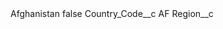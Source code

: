 <?xml version="1.0" encoding="UTF-8"?>
<CustomMetadata xmlns="http://soap.sforce.com/2006/04/metadata" xmlns:xsi="http://www.w3.org/2001/XMLSchema-instance" xmlns:xsd="http://www.w3.org/2001/XMLSchema">
    <label>Afghanistan</label>
    <protected>false</protected>
    <values>
        <field>Country_Code__c</field>
        <value xsi:type="xsd:string">AF</value>
    </values>
    <values>
        <field>Region__c</field>
        <value xsi:nil="true"/>
    </values>
</CustomMetadata>
